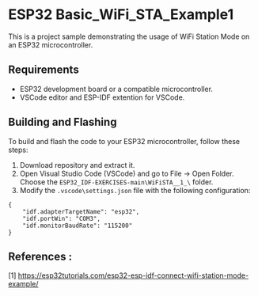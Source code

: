 # ESP32 Basic_WiFi_STA_Example1

This is a project sample demonstrating the usage of WiFi Station Mode on an ESP32 microcontroller.

## Requirements

- ESP32 development board or a compatible microcontroller.
- VSCode editor and ESP-IDF extention for VSCode.
## Building and Flashing

To build and flash the code to your ESP32 microcontroller, follow these steps:

1. Download repository and extract it. 
2. Open Visual Studio Code (VSCode) and go to File → Open Folder. Choose the `ESP32_IDF-EXERCISES-main\WiFiSTA__1_\`  folder.
3. Modify the `.vscode\settings.json` file with the following configuration:
```
{
    "idf.adapterTargetName": "esp32",
    "idf.portWin": "COM3",
    "idf.monitorBaudRate": "115200"
}
```
## References :

[1] https://esp32tutorials.com/esp32-esp-idf-connect-wifi-station-mode-example/
